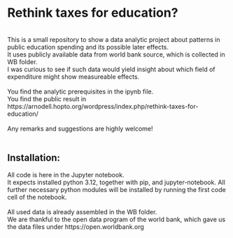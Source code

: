 <h1>Rethink taxes for education?</h1><br>
This is a small repository to show a data analytic project about patterns in public education spending and its possible later effects.<br>
It uses publicly available data from world bank source, which is collected in WB folder.<br>
I was curious to see if such data would yield insight about which field of expenditure might show measureable effects.<br><br>
You find the analytic prerequisites in the ipynb file.<br>
You find the public result in https://arnodell.hopto.org/wordpress/index.php/rethink-taxes-for-education/
<br><br>
Any remarks and suggestions are highly welcome!<br><br>
<h2>Installation:</h2>
All code is here in the Jupyter notebook.<br>
It expects installed python 3.12, together with pip, and jupyter-notebook.
All further necessary python modules will be installed by running the first code cell of the notebook.
<br><br>
All used data is already assembled in the WB folder.<br>
We are thankful to the open data program of the world bank, which gave us the data files under https://open.worldbank.org 

